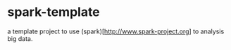 spark-template
==============

a template project to use (spark)[http://www.spark-project.org] to analysis big data.
